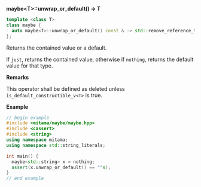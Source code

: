 **maybe&lt;T&gt;::unwrap_or_default() -> T**

```cpp
template <class T>
class maybe {
  auto maybe<T>::unwrap_or_default() const & -> std::remove_reference_t<T> ;
};
```

Returns the contained value or a default.

If `just`, returns the contained value, otherwise if `nothing`, returns the default value for that type.

**Remarks**

This operator shall be defined as deleted unless `is_default_constructible_v<T>` is true.

**Example**

```cpp
// begin example
#include <mitama/maybe/maybe.hpp>
#include <cassert>
#include <string>
using namespace mitama;
using namespace std::string_literals;

int main() {
  maybe<std::string> x = nothing;
  assert(x.unwrap_or_default() == ""s);
}
// end example
```

